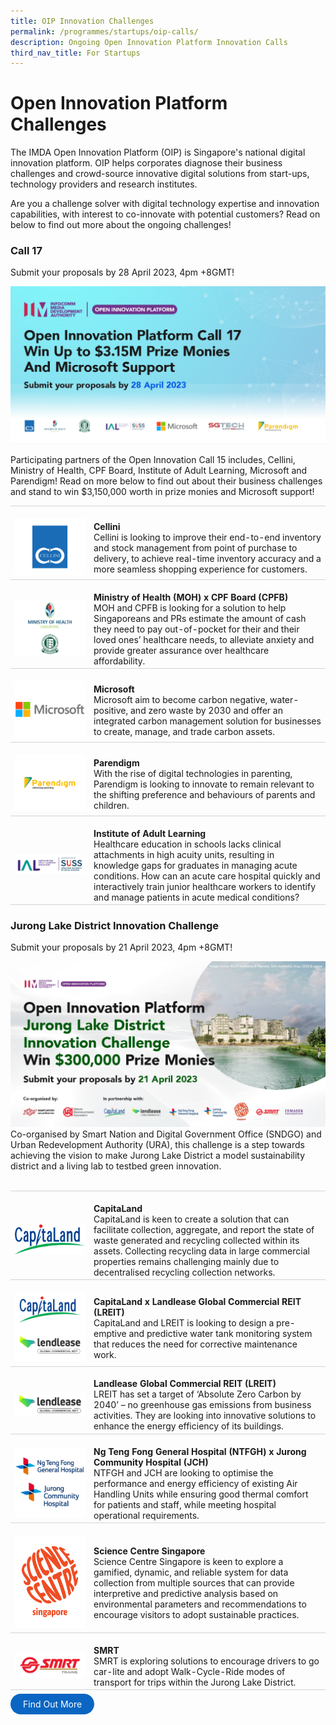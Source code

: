 ```yaml
---
title: OIP Innovation Challenges
permalink: /programmes/startups/oip-calls/
description: Ongoing Open Innovation Platform Innovation Calls
third_nav_title: For Startups
---
```

# Open Innovation Platform Challenges
The IMDA Open Innovation Platform (OIP) is Singapore's national digital innovation platform. OIP helps corporates diagnose their business challenges and crowd-source innovative digital solutions from start-ups, technology providers and research institutes. 

Are you a challenge solver with digital technology expertise and innovation capabilities, with interest to co-innovate with potential customers? Read on below to find out more about the ongoing challenges!

### Call 17

Submit your proposals by 28 April 2023, 4pm +8GMT!

![](/images/Programmes/OIP%20Challenges/1200x600.jpg)


Participating partners of the Open Innovation Call 15 includes, Cellini, Ministry of Health, CPF Board, Institute of Adult Learning, Microsoft and Parendigm! Read on more below to find out about their business challenges and stand to win $3,150,000 worth in prize monies and Microsoft support!

<table>
    <tr>
      <td style="width:25%; border-top:0.75px solid lightgrey; border-bottom:0.75px solid lightgrey;">	
            <br><img src="/images/Programmes/OIP%20Challenges/cellini.png">
        </td>
        <td style="border-top:0.75px solid lightgrey; border-bottom:0.75px solid lightgrey;">
					<br><b>Cellini </b>
	        <br> Cellini is looking to improve their end-to-end inventory and stock management from point of purchase to delivery, to achieve real-time inventory accuracy and a more seamless shopping experience for customers.
        </td>
    </tr>
    <tr>
      <td style="width:25%; border-top:0.75px solid lightgrey; border-bottom:0.75px solid lightgrey;">	
            <br><img src="/images/Programmes/OIP%20Challenges/MOH%20X%20CPFB.png">
        </td>
        <td style="border-top:0.75px solid lightgrey; border-bottom:0.75px solid lightgrey;">
					<br><b>Ministry of Health (MOH) x CPF Board (CPFB) </b>
	        <br> MOH and CPFB is looking for a solution to help  Singaporeans and PRs estimate the amount of cash they need to pay out-of-pocket for their and their loved ones’ healthcare needs, to alleviate anxiety and provide greater assurance over healthcare affordability.
        </td>
    </tr>	
    <tr>
      <td style="width:25%; border-top:0.75px solid lightgrey; border-bottom:0.75px solid lightgrey;">	
            <br><img src="/images/Programmes/OIP%20Challenges/MS.png">
        </td>
        <td style="border-top:0.75px solid lightgrey; border-bottom:0.75px solid lightgrey;">
					<br><b>Microsoft</b>
	        <br>Microsoft aim to become carbon negative, water-positive, and zero waste by 2030 and offer an integrated carbon management solution for businesses to create, manage, and trade carbon assets.
        </td>
    </tr>		
    <tr>
      <td style="width:25%; border-top:0.75px solid lightgrey; border-bottom:0.75px solid lightgrey;">	
            <br><img src="/images/Programmes/OIP%20Challenges/parendigm.png">
        </td>
        <td style="border-top:0.75px solid lightgrey; border-bottom:0.75px solid lightgrey;">
					<br><b>Parendigm</b>
	        <br>With the rise of digital technologies in parenting, Parendigm is looking to innovate to remain relevant to the shifting preference and behaviours of parents and children.
        </td>
    </tr>		
    <tr>
      <td style="width:25%; border-top:0.75px solid lightgrey; border-bottom:0.75px solid lightgrey;">	
            <br><img src="/images/Programmes/OIP%20Challenges/IAL%20SUSS%20Logo%20CMYK.png">
        </td>
        <td style="border-top:0.75px solid lightgrey; border-bottom:0.75px solid lightgrey;">
					<br><b>Institute of Adult Learning</b>
	        <br>Healthcare education in schools lacks clinical attachments in high acuity units, resulting in knowledge gaps for graduates in managing acute conditions. How can an acute care hospital quickly and interactively train junior healthcare workers to identify and manage patients in acute medical conditions?
        </td>
    </tr>		
</table>	

### Jurong Lake District Innovation Challenge
Submit your proposals by 21 April 2023, 4pm +8GMT! 

<img src="/images/Programmes/OIP%20Challenges/JLD_1200x630.jpg">
<br>
Co-organised by Smart Nation and Digital Government Office (SNDGO) and Urban Redevelopment Authority (URA), this challenge is a step towards achieving the vision to make Jurong Lake District a model sustainability district and a living lab to testbed green innovation.
<br>
<br>
<table>
    <tr>
      <td style="width:25%; border-top:0.75px solid lightgrey; border-bottom:0.75px solid lightgrey;">	
            <br><img src="/images/Programmes/OIP%20Challenges/CapitaLand%20logo%20(RGB).png">
        </td>
        <td style="border-top:0.75px solid lightgrey; border-bottom:0.75px solid lightgrey;">
					<br><b>CapitaLand </b>
	        <br> CapitaLand is keen to create a solution that can facilitate collection, aggregate, and report the state of waste generated and recycling collected within its assets. Collecting recycling data in large commercial properties remains challenging mainly due to decentralised recycling collection networks.
        </td>
    </tr>
    <tr>
        <td style="width:25%; border-top:0.75px solid lightgrey; border-bottom:0.75px solid lightgrey;">
            <br><img src="/images/Programmes/OIP%20Challenges/CapitaLand%20x%20LREIT.png">
        </td>
        <td style="border-top:0.75px solid lightgrey; border-bottom:0.75px solid lightgrey;">
					<br><b>CapitaLand x Landlease Global Commercial REIT (LREIT)</b>
            <br>CapitaLand and LREIT is looking to design a pre-emptive and predictive water tank monitoring system that reduces the need for corrective maintenance work.
        </td>
    </tr>
	<tr>
        <td style="width:25%; border-top:0.75px solid lightgrey; border-bottom:0.75px solid lightgrey;">
            <br><img src="/images/Programmes/OIP%20Challenges/Lendlease.png">
        </td>
        <td style="border-top:0.75px solid lightgrey; border-bottom:0.75px solid lightgrey;">
					<br><b>Landlease Global Commercial REIT (LREIT)</b>
            <br>LREIT has set a target of ‘Absolute Zero Carbon by 2040’ – no greenhouse gas emissions from business activities. They are looking into innovative solutions to enhance the energy efficiency of its buildings.
        </td>
    </tr>			
	<tr>
      <td style="width:25%; border-top:0.75px solid lightgrey; border-bottom:0.75px solid lightgrey;">	
            <br><img src="/images/Programmes/OIP%20Challenges/NTFGH%20x%20JCH.png">
        </td>
        <td style="border-top:0.75px solid lightgrey; border-bottom:0.75px solid lightgrey;">
            <br><b>Ng Teng Fong General Hospital (NTFGH) x Jurong Community Hospital (JCH)</b>
            <br>NTFGH and JCH are looking to optimise the performance and energy efficiency of existing Air Handling Units while ensuring good thermal comfort for patients and staff, while meeting hospital operational requirements.
        </td>
    </tr>	
		<tr>
      <td style="width:25%; border-top:0.75px solid lightgrey; border-bottom:0.75px solid lightgrey;">	
            <br><img src="/images/Programmes/OIP%20Challenges/SCS%20logo%20Orange.png">
        </td>
        <td style="border-top:0.75px solid lightgrey; border-bottom:0.75px solid lightgrey;">
            <br><b>Science Centre Singapore</b>
            <br> Science Centre Singapore is keen to explore a gamified, dynamic, and reliable system for data collection from multiple sources that can provide interpretive and predictive analysis based on environmental parameters and recommendations to encourage visitors to adopt sustainable practices.
        </td>
    </tr>	
			<tr>
      <td style="width:25%; border-top:0.75px solid lightgrey; border-bottom:0.75px solid lightgrey;">	
            <br><img src="/images/Programmes/OIP%20Challenges/SMRT%20Trains%20Logo.png">
        </td>
        <td style="border-top:0.75px solid lightgrey; border-bottom:0.75px solid lightgrey;">
            <br><b>SMRT</b>
            <br> SMRT is exploring solutions to encourage drivers to go car-lite and adopt Walk-Cycle-Ride modes of transport for trips within the Jurong Lake District.
        </td>
    </tr>	
		</table>

<a href="https://www.openinnovation.sg/challenges?utm_medium=website&utm_source=pixelwebsite&utm_campaign=jldcall" target="_blank" style="background-color: #0A66C2; color: white; text-decoration: none; border-radius: 100px; padding-left: 20px; padding-right: 20px; padding-top:8px; padding-bottom:8px">Find Out More</a>